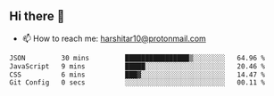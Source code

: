 ## Hi there 👋
- 📫 How to reach me: harshitar10@protonmail.com  
<!--START_SECTION:waka-->

```txt
JSON         30 mins         ████████████████▒░░░░░░░░   64.96 %
JavaScript   9 mins          █████░░░░░░░░░░░░░░░░░░░░   20.46 %
CSS          6 mins          ███▓░░░░░░░░░░░░░░░░░░░░░   14.47 %
Git Config   0 secs          ░░░░░░░░░░░░░░░░░░░░░░░░░   00.11 %
```

<!--END_SECTION:waka-->

<!--
**hharshitarora/hharshitarora** is a ✨ _special_ ✨ repository because its `README.md` (this file) appears on your GitHub profile.

Here are some ideas to get you started:

- 🔭 I’m currently working on ...
- 🌱 I’m currently learning ...
- 👯 I’m looking to collaborate on ...
- 🤔 I’m looking for help with ...
- 💬 Ask me about ...
- 📫 How to reach me: ...
- 😄 Pronouns: ...
- ⚡ Fun fact: ...
-->
